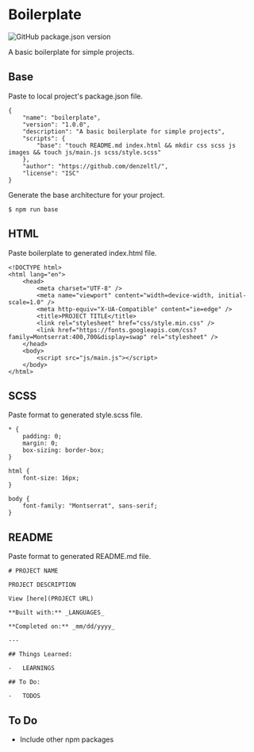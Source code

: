 # Boilerplate

![GitHub package.json version](https://img.shields.io/github/package-json/v/denzeltl/boilerplate)

A basic boilerplate for simple projects.

## Base

Paste to local project's package.json file.

```
{
    "name": "boilerplate",
    "version": "1.0.0",
    "description": "A basic boilerplate for simple projects",
    "scripts": {
        "base": "touch README.md index.html && mkdir css scss js images && touch js/main.js scss/style.scss"
    },
    "author": "https://github.com/denzeltl/",
    "license": "ISC"
}
```

Generate the base architecture for your project.

```
$ npm run base
```

## HTML

Paste boilerplate to generated index.html file.

```
<!DOCTYPE html>
<html lang="en">
    <head>
        <meta charset="UTF-8" />
        <meta name="viewport" content="width=device-width, initial-scale=1.0" />
        <meta http-equiv="X-UA-Compatible" content="ie=edge" />
        <title>PROJECT TITLE</title>
        <link rel="stylesheet" href="css/style.min.css" />
        <link href="https://fonts.googleapis.com/css?family=Montserrat:400,700&display=swap" rel="stylesheet" />
    </head>
    <body>
        <script src="js/main.js"></script>
    </body>
</html>
```

## SCSS

Paste format to generated style.scss file.

```
* {
    padding: 0;
    margin: 0;
    box-sizing: border-box;
}

html {
    font-size: 16px;
}

body {
    font-family: "Montserrat", sans-serif;
}
```

## README

Paste format to generated README.md file.

```
# PROJECT NAME

PROJECT DESCRIPTION

View [here](PROJECT URL)

**Built with:** _LANGUAGES_

**Completed on:** _mm/dd/yyyy_

---

## Things Learned:

-   LEARNINGS

## To Do:

-   TODOS
```

## To Do

-   Include other npm packages
